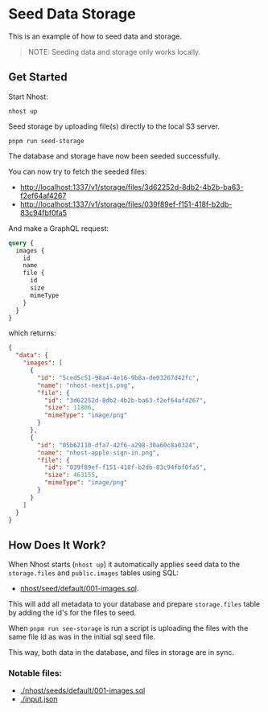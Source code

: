 # Seed Data Storage

This is an example of how to seed data and storage.

> NOTE: Seeding data and storage only works locally.

## Get Started

Start Nhost:

```
nhost up
```

Seed storage by uploading file(s) directly to the local S3 server.

```
pnpm run seed-storage
```

The database and storage have now been seeded successfully.

You can now try to fetch the seeded files:

- [http://localhost:1337/v1/storage/files/3d62252d-8db2-4b2b-ba63-f2ef64af4267](http://localhost:1337/v1/storage/files/3d62252d-8db2-4b2b-ba63-f2ef64af4267)
- [http://localhost:1337/v1/storage/files/039f89ef-f151-418f-b2db-83c94fbf0fa5](http://localhost:1337/v1/storage/files/039f89ef-f151-418f-b2db-83c94fbf0fa5)

And make a GraphQL request:

```graphql
query {
  images {
    id
    name
    file {
      id
      size
      mimeType
    }
  }
}
```

which returns:

```json
{
  "data": {
    "images": [
      {
        "id": "5ced5c51-98a4-4e16-9b8a-de03267d42fc",
        "name": "nhost-nextjs.png",
        "file": {
          "id": "3d62252d-8db2-4b2b-ba63-f2ef64af4267",
          "size": 11806,
          "mimeType": "image/png"
        }
      },
      {
        "id": "05b62110-dfa7-42f6-a298-30a60c8a0324",
        "name": "nhost-apple-sign-in.png",
        "file": {
          "id": "039f89ef-f151-418f-b2db-83c94fbf0fa5",
          "size": 463155,
          "mimeType": "image/png"
        }
      }
    ]
  }
}
```

## How Does It Work?

When Nhost starts (`nhost up`) it automatically applies seed data to the `storage.files` and `public.images` tables using SQL:

- [nhost/seed/default/001-images.sql](./nhost/seeds/default/001-images.sql).

This will add all metadata to your database and prepare `storage.files` table by adding the id's for the files to seed.

When `pnpm run see-storage` is run a script is uploading the files with the same file id as was in the initial sql seed file.

This way, both data in the database, and files in storage are in sync.

### Notable files:

- [./nhost/seeds/default/001-images.sql](nhost/seeds/default/001-images.sql)
- [./input.json](input.json)
